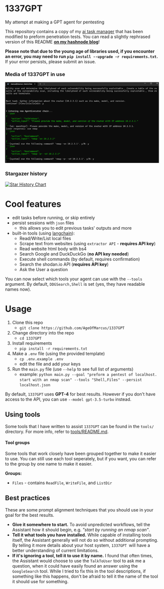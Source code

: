 # 1337GPT
My attempt at making a GPT agent for pentesting

This repository contains a copy of my [ai task manager](https://replit.com/@MarcusWeinberger/ai-task-manager) that has been modified to preform penetration tests. You can read a slightly rephrased version of this README [**on my hashnode blog**](https://Marcus.hashnode.dev/1337gpt-yet-another-gpt-agent-for-penetration-testing)!

**Please note that due to the young age of libraries used, if you encounter an error, you may need to run `pip install --upgrade -r requirements.txt`.** If your error persists, please submit an issue.

### Media of 1337GPT in use

![media/talking_to_user_and_retrying_nmap_scan.png](media/talking_to_user_and_retrying_nmap_scan.png)

### Stargazer history

[![Star History Chart](https://api.star-history.com/svg?repos=AgeOfMarcus/1337GPT&type=Date)](https://star-history.com/#AgeOfMarcus/1337GPT)

# Cool features

* edit tasks before running, or skip entirely
* persist sessions with `json` files
    * this allows you to edit previous tasks' outputs and more
* built-in tools (using [langchain](https://python.langchain.com)):
    * Read/Write/List local files
    * Scrape text from websites (using `extractor API` - **requires API key**)
    * Read website html body with bs4
    * Search Google and DuckDuckGo (**no API key needed**)
    * Execute shell commands (by default, requires confirmation)
    * Search the shodan.io API (**requires API key**)
    * Ask the User a question

You can now select which tools your agent can use with the `--tools` argument. By default, `DDGSearch,Shell` is set (yes, they have readable names now).

# Usage

1. Clone this repo
    * `git clone https://github.com/AgeOfMarcus/1337GPT`
2. Change directory into the repo
    * `cd 1337GPT`
3. Install requirements
    * `pip install -r requirements.txt`
4. Make a `.env` file (using the provided template)
    * `cp .env.example .env`
    * edit the file and add your keys
5. Run the `main.py` file (use `--help` to see full list of arguments)
    * example: `python main.py --goal "preform a pentest of localhost. start with an nmap scan" --tools "Shell,Files" --persist localhost.json`

By default, `1337GPT` uses **GPT-4** for best results. However if you don't have access to the API, you can use `--model gpt-3.5-turbo` instead.

## Using tools

Some tools that I have written to assist `1337GPT` can be found in the `tools/` directory. For more info, refer to [tools/README.md](tools/README.md).

#### Tool groups

Some tools that work closely have been grouped together to make it easier to use. You can still use each tool seperately, but if you want, you can refer to the group by one name to make it easier.

**Groups:**

* `Files` - contains `ReadFile`, `WriteFile`, and `ListDir`

## Best practices

These are some prompt alignment techniques that you should use in your goal for the best results.

* **Give it somewhere to start.** To avoid unpredicted workflows, tell the Assistant how it should begin, e.g. *"start by running an nmap scan"*. 
* **Tell it what tools you have installed.** While capable of installing tools itself, the Assistant generally will not do so without additional prompting. By telling it more details about your host system, `1337GPT `will have a better understanding of current limitations.
* **If it's ignoring a tool, tell it to use it by name.** I found that often times, the Assistant would choose to use the `TalkToUser` tool to ask me a question, when it could have easily found an answer using the `GoogleSearch` tool. While I tried to fix this in the tool descriptions, if something like this happens, don't be afraid to tell it the name of the tool it should use for something.